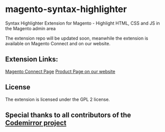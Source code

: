 # magento-syntax-highlighter
Syntax Highlighter Extension for Magento - Highlight HTML, CSS and JS in the Magento admin area

The extension repo will be updated soon, meanwhile the extension is available on Magento Connect and on our website.

## Extension Links:
[Magento Connect Page](http://www.magentocommerce.com/magento-connect/syntax-highlighter-by-plugin-company.html)
[Product Page on our website](https://plugin.company/magento-extensions/syntax-highlighter.html)

## License
The extension is licensed under the GPL 2 license.

## Special thanks to all contributors of the [Codemirror project](https://github.com/codemirror/codemirror) 
